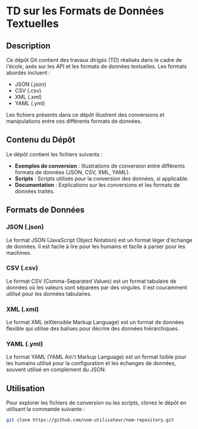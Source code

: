 # TD sur les Formats de Données Textuelles

## Description

Ce dépôt Git contient des travaux dirigés (TD) réalisés dans le cadre de l'école, axés sur les API et les formats de données textuelles. Les formats abordés incluent :

- JSON (.json)
- CSV (.csv)
- XML (.xml)
- YAML (.yml)

Les fichiers présents dans ce dépôt illustrent des conversions et manipulations entre ces différents formats de données.

## Contenu du Dépôt

Le dépôt contient les fichiers suivants :

- **Exemples de conversion** : Illustrations de conversion entre différents formats de données (JSON, CSV, XML, YAML).
- **Scripts** : Scripts utilisés pour la conversion des données, si applicable.
- **Documentation** : Explications sur les conversions et les formats de données traités.

## Formats de Données

### JSON (.json)
Le format JSON (JavaScript Object Notation) est un format léger d'échange de données. Il est facile à lire pour les humains et facile à parser pour les machines.

### CSV (.csv)
Le format CSV (Comma-Separated Values) est un format tabulaire de données où les valeurs sont séparées par des virgules. Il est couramment utilisé pour les données tabulaires.

### XML (.xml)
Le format XML (eXtensible Markup Language) est un format de données flexible qui utilise des balises pour décrire des données hiérarchiques.

### YAML (.yml)
Le format YAML (YAML Ain't Markup Language) est un format lisible pour les humains utilisé pour la configuration et les échanges de données, souvent utilisé en complément du JSON.

## Utilisation

Pour explorer les fichiers de conversion ou les scripts, clonez le dépôt en utilisant la commande suivante :

```bash
git clone https://github.com/nom-utilisateur/nom-repository.git
